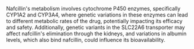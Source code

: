 Nafcillin's metabolism involves cytochrome P450 enzymes, specifically CYP1A2 and CYP3A4, where genetic variations in these enzymes can lead to different metabolic rates of the drug, potentially impacting its efficacy and safety. Additionally, genetic variants in the SLC22A6 transporter may affect nafcillin's elimination through the kidneys, and variations in albumin levels, which also bind nafcillin, could influence its bioavailability.